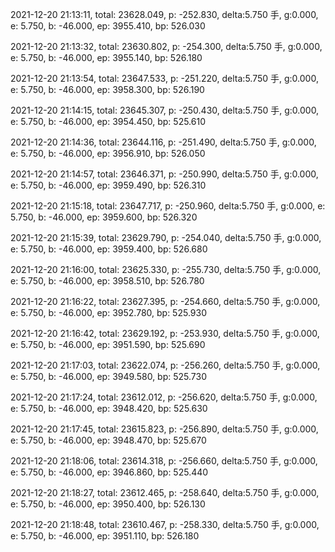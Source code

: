 2021-12-20 21:13:11, total: 23628.049, p: -252.830, delta:5.750 手, g:0.000, e: 5.750, b: -46.000, ep: 3955.410, bp: 526.030

2021-12-20 21:13:32, total: 23630.802, p: -254.300, delta:5.750 手, g:0.000, e: 5.750, b: -46.000, ep: 3955.140, bp: 526.180

2021-12-20 21:13:54, total: 23647.533, p: -251.220, delta:5.750 手, g:0.000, e: 5.750, b: -46.000, ep: 3958.300, bp: 526.190

2021-12-20 21:14:15, total: 23645.307, p: -250.430, delta:5.750 手, g:0.000, e: 5.750, b: -46.000, ep: 3954.450, bp: 525.610

2021-12-20 21:14:36, total: 23644.116, p: -251.490, delta:5.750 手, g:0.000, e: 5.750, b: -46.000, ep: 3956.910, bp: 526.050

2021-12-20 21:14:57, total: 23646.371, p: -250.990, delta:5.750 手, g:0.000, e: 5.750, b: -46.000, ep: 3959.490, bp: 526.310

2021-12-20 21:15:18, total: 23647.717, p: -250.960, delta:5.750 手, g:0.000, e: 5.750, b: -46.000, ep: 3959.600, bp: 526.320

2021-12-20 21:15:39, total: 23629.790, p: -254.040, delta:5.750 手, g:0.000, e: 5.750, b: -46.000, ep: 3959.400, bp: 526.680

2021-12-20 21:16:00, total: 23625.330, p: -255.730, delta:5.750 手, g:0.000, e: 5.750, b: -46.000, ep: 3958.510, bp: 526.780

2021-12-20 21:16:22, total: 23627.395, p: -254.660, delta:5.750 手, g:0.000, e: 5.750, b: -46.000, ep: 3952.780, bp: 525.930

2021-12-20 21:16:42, total: 23629.192, p: -253.930, delta:5.750 手, g:0.000, e: 5.750, b: -46.000, ep: 3951.590, bp: 525.690

2021-12-20 21:17:03, total: 23622.074, p: -256.260, delta:5.750 手, g:0.000, e: 5.750, b: -46.000, ep: 3949.580, bp: 525.730

2021-12-20 21:17:24, total: 23612.012, p: -256.620, delta:5.750 手, g:0.000, e: 5.750, b: -46.000, ep: 3948.420, bp: 525.630

2021-12-20 21:17:45, total: 23615.823, p: -256.890, delta:5.750 手, g:0.000, e: 5.750, b: -46.000, ep: 3948.470, bp: 525.670

2021-12-20 21:18:06, total: 23614.318, p: -256.660, delta:5.750 手, g:0.000, e: 5.750, b: -46.000, ep: 3946.860, bp: 525.440

2021-12-20 21:18:27, total: 23612.465, p: -258.640, delta:5.750 手, g:0.000, e: 5.750, b: -46.000, ep: 3950.400, bp: 526.130

2021-12-20 21:18:48, total: 23610.467, p: -258.330, delta:5.750 手, g:0.000, e: 5.750, b: -46.000, ep: 3951.110, bp: 526.180